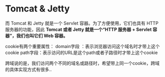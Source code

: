 # Tomcat & Jetty

而 Tomcat 和 Jetty 就是一个 Servlet 容器。为了方便使用，它们也具有 HTTP 服务器的功能，因此 **Tomcat 或者 Jetty 就是一个“HTTP 服务器 + Servlet 容器”，我们也叫它们 Web 容器。**







cookie有两个重要属性：
domain字段 ：表示浏览器访问这个域名时才带上这个cookie
path字段：表示访问的URL是这个path或者子路径时才带上这个cookie

跨域说的是，我们访问两个不同的域名或路径时，希望带上同一个cookie，跨域的具体实现方式有很多..